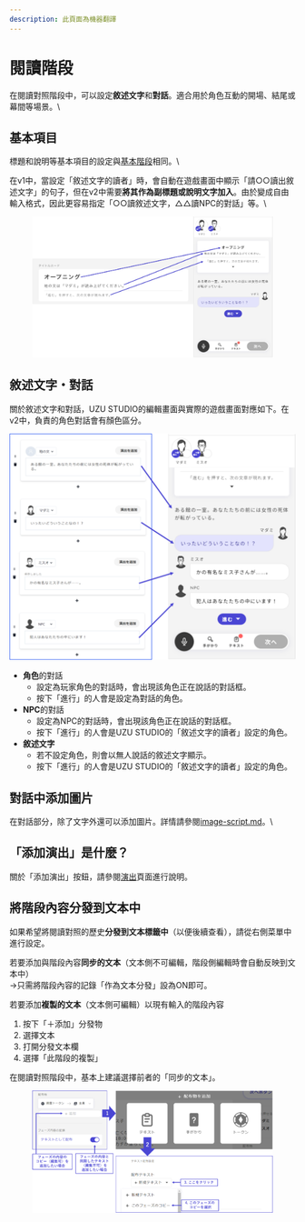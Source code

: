 ```yaml
---
description: 此頁面為機器翻譯
---
```


# 閱讀階段

在閱讀對照階段中，可以設定**敘述文字**和**對話**。適合用於角色互動的開場、結尾或幕間等場景。\\

## 基本項目

標題和說明等基本項目的設定與[基本階段](discussion.md)相同。\\

在v1中，當設定「敘述文字的讀者」時，會自動在遊戲畫面中顯示「請○○讀出敘述文字」的句子，但在v2中需要**將其作為副標題或說明文字加入**。由於變成自由輸入格式，因此更容易指定「○○讀敘述文字，△△讀NPC的對話」等。\\

<figure><img src="../../.gitbook/assets/image (87).png" alt=""><figcaption></figcaption></figure>

## 敘述文字・對話

關於敘述文字和對話，UZU STUDIO的編輯畫面與實際的遊戲畫面對應如下。在v2中，負責的角色對話會有顏色區分。

![](../../images/script2.png)

* **角色**的對話
  * 設定為玩家角色的對話時，會出現該角色正在說話的對話框。
  * 按下「進行」的人會是設定為對話的角色。
* **NPC**的對話
  * 設定為NPC的對話時，會出現該角色正在說話的對話框。
  * 按下「進行」的人會是UZU STUDIO的「敘述文字的讀者」設定的角色。
* **敘述文字**
  * 若不設定角色，則會以無人說話的敘述文字顯示。
  * 按下「進行」的人會是UZU STUDIO的「敘述文字的讀者」設定的角色。

## 對話中添加圖片

在對話部分，除了文字外還可以添加圖片。詳情請參閱[image-script.md](../../advanced/image-script.md "mention")。\\

## 「添加演出」是什麼？

關於「添加演出」按鈕，請參閱[演出](../bgm.md)頁面進行說明。

## 將階段內容分發到文本中

如果希望將閱讀對照的歷史**分發到文本標籤中**（以便後續查看），請從右側菜單中進行設定。

若要添加與階段內容**同步的文本**（文本側不可編輯，階段側編輯時會自動反映到文本中）\
→只需將階段內容的記錄「作為文本分發」設為ON即可。

若要添加**複製的文本**（文本側可編輯）以現有輸入的階段內容

1. 按下「＋添加」分發物
2. 選擇文本
3. 打開分發文本欄
4. 選擇「此階段的複製」

在閱讀對照階段中，基本上建議選擇前者的「同步的文本」。

<figure><img src="../../.gitbook/assets/image (119).png" alt=""><figcaption></figcaption></figure>
